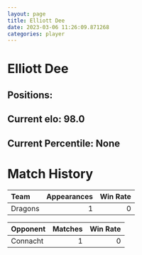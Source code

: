 ```yaml
---  
layout: page  
title: Elliott Dee  
date: 2023-03-06 11:26:09.871268  
categories: player  
---
```

# Elliott Dee

## Positions: 

## Current elo: 98.0

## Current Percentile: None

# Match History


| Team    |   Appearances |   Win Rate |
|:--------|--------------:|-----------:|
| Dragons |             1 |          0 |

| Opponent   |   Matches |   Win Rate |
|:-----------|----------:|-----------:|
| Connacht   |         1 |          0 |